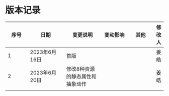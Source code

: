 # 版本记录

<table><thead><tr><th width="89">序号</th><th width="151">日期</th><th width="181">变更说明</th><th width="113">变动影响</th><th width="113">其他</th><th>修改人</th></tr></thead><tbody><tr><td>1</td><td>2023年6月16日</td><td>首版</td><td></td><td></td><td>姜皓</td></tr><tr><td>2</td><td>2023年6月20日</td><td>修改8种资源的静态属性和抽象动作</td><td></td><td></td><td>姜皓</td></tr><tr><td></td><td></td><td></td><td></td><td></td><td></td></tr></tbody></table>
